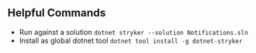 ## Helpful Commands

- Run against a solution
  `dotnet stryker --solution Notifications.sln` 
- Install as global dotnet tool
  `dotnet tool install -g dotnet-stryker`
  